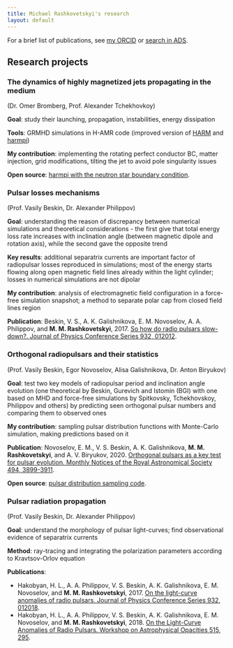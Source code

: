 ```yaml
---
title: Michael Rashkovetskyi's research
layout: default
---
```


For a brief list of publications, see [my ORCID](https://orcid.org/0000-0001-7144-2349) or <a href='https://ui.adsabs.harvard.edu/search/q= author%3A"rashkovetskyi%2C m."'>search in ADS</a>.

## Research projects

### The dynamics of highly magnetized jets propagating in the medium

(Dr. Omer Bromberg, Prof. Alexander Tchekhovkoy)

**Goal**: study their launching, propagation, instabilities, energy dissipation

**Tools**: GRMHD simulations in H-AMR code (improved version of [HARM](http://rainman.astro.illinois.edu/codelib/) and [harmpi](https://github.com/atchekho/harmpi))

**My contribution**: implementing the rotating perfect conductor BC, matter injection, grid modifications, tilting the jet to avoid pole singularity issues

**Open source**: [harmpi with the neutron star boundary condition](https://github.com/misharash/harmpi).

### Pulsar losses mechanisms

(Prof. Vasily Beskin, Dr. Alexander Philippov)

**Goal**: understanding the reason of discrepancy between numerical simulations and theoretical considerations - the first give that total energy loss rate increases with inclination angle (between magnetic dipole and rotation axis), while the second gave the opposite trend

**Key results**: additional separatrix currents are important factor of radiopulsar losses reproduced in simulations; most of the energy starts flowing along open magnetic field lines already within the light cylinder; losses in numerical simulations are not dipolar

**My contribution**: analysis of electromagnetic field configuration in a force-free simulation snapshot; a method to separate polar cap from closed field lines region

**Publication**: Beskin, V. S., A. K. Galishnikova, E. M. Novoselov, A. A. Philippov, and **M. M. Rashkovetskyi**, 2017. [So how do radio pulsars slow-down?. Journal of Physics Conference Series 932, 012012](https://ui.adsabs.harvard.edu/abs/2017JPhCS.932a2012B).

### Orthogonal radiopulsars and their statistics

(Prof. Vasily Beskin, Egor Novoselov, Alisa Galishnikova, Dr. Anton Biryukov)

**Goal**: test two key models of radiopulsar period and inclination angle evolution (one theoretical by Beskin, Gurevich and Istomin (BGI) with one based on MHD and force-free simulations by Spitkovsky, Tchekhovskoy, Philippov and others) by predicting seen orthogonal pulsar numbers and comparing them to observed ones

**My contribution**: sampling pulsar distribution functions with Monte-Carlo simulation, making predictions based on it

**Publication**: Novoselov, E. M., V. S. Beskin, A. K. Galishnikova, **M. M. Rashkovetskyi**, and A. V. Biryukov, 2020. [Orthogonal pulsars as a key test for pulsar evolution. Monthly Notices of the Royal Astronomical Society 494, 3899-3911](https://ui.adsabs.harvard.edu/abs/2020MNRAS.494.3899N).

**Open source**: [pulsar distribution sampling code](https://github.com/misharash/psr-distribution-test).

### Pulsar radiation propagation

(Prof. Vasily Beskin, Dr. Alexander Philippov)

**Goal**: understand the morphology of pulsar light-curves; find observational evidence of separatrix currents

**Method**: ray-tracing and integrating the polarization parameters according to Kravtsov-Orlov equation

**Publications**:

* Hakobyan, H. L., A. A. Philippov, V. S. Beskin, A. K. Galishnikova, E. M. Novoselov, and **M. M. Rashkovetskyi**, 2017. [On the light-curve anomalies of radio pulsars. Journal of Physics Conference Series 932, 012018](https://ui.adsabs.harvard.edu/abs/2017JPhCS.932a2018H).
* Hakobyan, H. L., A. A. Philippov, V. S. Beskin, A. K. Galishnikova, E. M. Novoselov, and **M. M. Rashkovetskyi**, 2018. [On the Light-Curve Anomalies of Radio Pulsars. Workshop on Astrophysical Opacities 515, 295](https://ui.adsabs.harvard.edu/abs/2018ASPC..515..295H).

